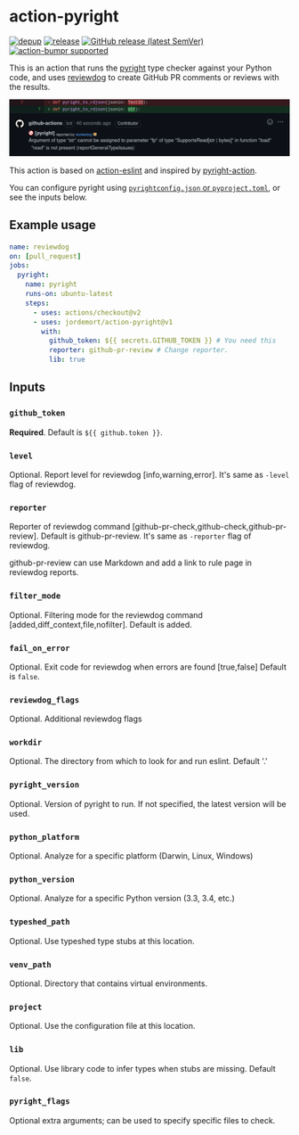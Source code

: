 # action-pyright

[![depup](https://github.com/jordemort/action-pyright/workflows/depup/badge.svg)](https://github.com/jordemort/action-pyright/actions?query=workflow%3Adepup)
[![release](https://github.com/jordemort/action-pyright/workflows/release/badge.svg)](https://github.com/jordemort/action-pyright/actions?query=workflow%3Arelease)
[![GitHub release (latest SemVer)](https://img.shields.io/github/v/release/jordemort/action-pyright?logo=github&sort=semver)](https://github.com/jordemort/action-pyright/releases)
[![action-bumpr supported](https://img.shields.io/badge/bumpr-supported-ff69b4?logo=github&link=https://github.com/haya14busa/action-bumpr)](https://github.com/haya14busa/action-bumpr)

This is an action that runs the [pyright](https://github.com/Microsoft/pyright) type checker against your Python code, and uses [reviewdog](https://github.com/reviewdog/reviewdog) to create GitHub PR comments or reviews with the results.

![screenshot](screenshot.png)

This action is based on [action-eslint](https://github.com/reviewdog/action-eslint) and inspired by [pyright-action](https://github.com/jakebailey/pyright-action).

You can configure pyright using [`pyrightconfig.json` or `pyproject.toml`](https://github.com/microsoft/pyright/blob/main/docs/configuration.md), or see the inputs below.

## Example usage

```yml
name: reviewdog
on: [pull_request]
jobs:
  pyright:
    name: pyright
    runs-on: ubuntu-latest
    steps:
      - uses: actions/checkout@v2
      - uses: jordemort/action-pyright@v1
        with:
          github_token: ${{ secrets.GITHUB_TOKEN }} # You need this
          reporter: github-pr-review # Change reporter.
          lib: true
```

## Inputs

### `github_token`

**Required**. Default is `${{ github.token }}`.

### `level`

Optional. Report level for reviewdog [info,warning,error].
It's same as `-level` flag of reviewdog.

### `reporter`

Reporter of reviewdog command [github-pr-check,github-check,github-pr-review].
Default is github-pr-review.
It's same as `-reporter` flag of reviewdog.

github-pr-review can use Markdown and add a link to rule page in reviewdog reports.

### `filter_mode`

Optional. Filtering mode for the reviewdog command [added,diff_context,file,nofilter].
Default is added.

### `fail_on_error`

Optional. Exit code for reviewdog when errors are found [true,false]
Default is `false`.

### `reviewdog_flags`

Optional. Additional reviewdog flags

### `workdir`

Optional. The directory from which to look for and run eslint. Default '.'

### `pyright_version`

Optional. Version of pyright to run. If not specified, the latest version will be used.

### `python_platform`

Optional. Analyze for a specific platform (Darwin, Linux, Windows)

### `python_version`

Optional. Analyze for a specific Python version (3.3, 3.4, etc.)

### `typeshed_path`

Optional. Use typeshed type stubs at this location.

### `venv_path`

Optional. Directory that contains virtual environments.

### `project`

Optional. Use the configuration file at this location.

### `lib`

Optional. Use library code to infer types when stubs are missing. Default `false`.

### `pyright_flags`

Optional extra arguments; can be used to specify specific files to check.
